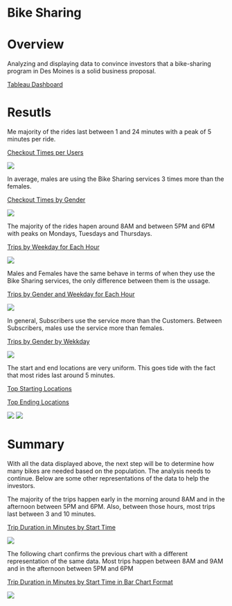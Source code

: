 # Bike Sharing

# Overview
Analyzing and displaying data to convince investors that a bike-sharing program in Des Moines is a solid business proposal.

[Tableau Dashboard](https://public.tableau.com/views/Columbus-10/FinalPresentation?:language=en-US&:display_count=n&:origin=viz_share_link)

# Resutls
Me majority of the rides last between 1 and 24 minutes with a peak of 5 minutes per ride.

[Checkout Times per Users](https://public.tableau.com/views/Columbus-01/CheckoutTimesforUsers?:language=en-US&publish=yes&:display_count=n&:origin=viz_share_link)

<img src="https://github.com/juliomeza/bikesharing/blob/main/screenshots/01%20Checkout%20times%20for%20Users.png">

In average, males are using the Bike Sharing services 3 times more than the females.

[Checkout Times by Gender](https://public.tableau.com/views/Columbus-02/CheckoutTimesbyGender?:language=en-US&publish=yes&:display_count=n&:origin=viz_share_link)

<img src="https://github.com/juliomeza/bikesharing/blob/main/screenshots/02%20Checkout%20times%20per%20Gender.png">

The majority of the rides hapen around 8AM and between 5PM and 6PM with peaks on Mondays, Tuesdays and Thursdays.

[Trips by Weekday for Each Hour](https://public.tableau.com/views/Columbus-03/TripsbyWeekdayforEachHOur?:language=en-US&publish=yes&:display_count=n&:origin=viz_share_link)

<img src="https://github.com/juliomeza/bikesharing/blob/main/screenshots/03%20Trips%20by%20Weekday%20for%20Each%20Hour.png">

Males and Females have the same behave in terms of when they use the Bike Sharing services, the only difference between them is the ussage.

[Trips by Gender and Weekday for Each Hour](https://public.tableau.com/views/Columbus-04/TripsbyGenderWeekdayperHour?:language=en-US&publish=yes&:display_count=n&:origin=viz_share_link)

<img src="https://github.com/juliomeza/bikesharing/blob/main/screenshots/04%20Trips%20by%20Gender%20(Weekday%20per%20Hour).png">


In general, Subscribers use the service more than the Customers. Between Subscribers, males use the service more than females.

[Trips by Gender by Wekkday](https://public.tableau.com/views/Columbus-05/TripsbyGenderbyWeekday?:language=en-US&publish=yes&:display_count=n&:origin=viz_share_link)

<img src="https://github.com/juliomeza/bikesharing/blob/main/screenshots/05%20Trips%20by%20Gender%20by%20Weekday.png">

The start and end locations are very uniform. This goes tide with the fact that most rides last around 5 minutes.

[Top Starting Locations](https://public.tableau.com/views/Columbus-06/TopStartingLocations?:language=en-US&publish=yes&:display_count=n&:origin=viz_share_link)

[Top Ending Locations](https://public.tableau.com/views/Columbus-07/TopEndingLocations?:language=en-US&publish=yes&:display_count=n&:origin=viz_share_link)

<img src="https://github.com/juliomeza/bikesharing/blob/main/screenshots/06%20Starting%20Location.png">

<img src="https://github.com/juliomeza/bikesharing/blob/main/screenshots/07%20Ending%20Location.png">

# Summary
With all the data displayed above, the next step will be to determine how many bikes are needed based on the population. The analysis needs to continue. Below are some other representations of the data to help the investors.

The majority of the trips happen early in the morning around 8AM and in the afternoon between 5PM and 6PM. Also, between those hours, most trips last between 3 and 10 minutes.

[Trip Duration in Minutes by Start Time](https://public.tableau.com/views/Columbus-08/TripDurationinMinutesbyStartTime?:language=en-US&publish=yes&:display_count=n&:origin=viz_share_link)

<img src="https://github.com/juliomeza/bikesharing/blob/main/screenshots/08%20Trips%20by%20Start%20Time%20and%20Trip%20Duration%20in%20Minutes.png">

The following chart confirms the previous chart with a different representation of the same data. Most trips happen between 8AM and 9AM and in the afternoon between 5PM and 6PM

[Trip Duration in Minutes by Start Time in Bar Chart Format](https://public.tableau.com/views/Columbus-09/TripDurationbyStartTimeBar?:language=en-US&publish=yes&:display_count=n&:origin=viz_share_link)

<img src="https://github.com/juliomeza/bikesharing/blob/main/screenshots/09%20Trips%20by%20Start%20Time%20and%20Trip%20Duration%20in%20Minutes%20BAR%20CHART.png">